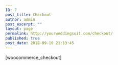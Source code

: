 ```yaml
---
ID: 7
post_title: Checkout
author: admin
post_excerpt: ""
layout: page
permalink: http://yourweddingsuit.com/checkout/
published: true
post_date: 2018-09-10 21:13:45
---
```

[woocommerce_checkout]